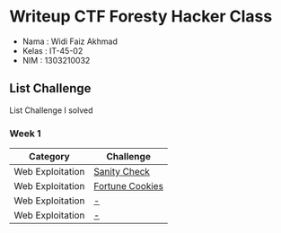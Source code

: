 # Writeup CTF Foresty Hacker Class

* Nama  : Widi Faiz Akhmad 
* Kelas : IT-45-02 
* NIM   : 1303210032

## List Challenge
List Challenge I solved

### Week 1
| Category | Challenge |
| --- | --- |
| Web Exploitation | [Sanity Check](/Sanity%20Check/)
| Web Exploitation | [Fortune Cookies](/Fortune%20Cookies/)
| Web Exploitation | [-](/Judul%203/)
| Web Exploitation | [-](/Judul%204/)
